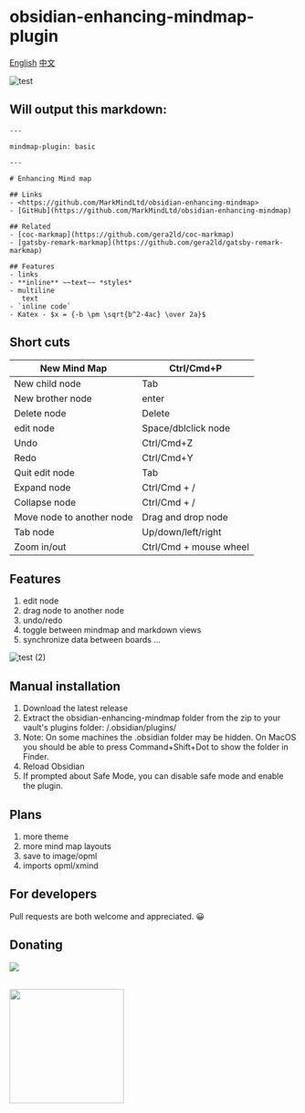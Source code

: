 # obsidian-enhancing-mindmap-plugin
[English](https://github.com/MarkMindCkm/obsidian-enhancing-mindmap) [中文](https://github.com/MarkMindCkm/obsidian-enhancing-mindmap/blob/main/Readme-zh.md)

![test](https://user-images.githubusercontent.com/18719494/124454742-63ec8580-ddbb-11eb-8da0-7cd44f38a225.gif)

## Will output this markdown:

```
---

mindmap-plugin: basic

---

# Enhancing Mind map

## Links
- <https://github.com/MarkMindLtd/obsidian-enhancing-mindmap>
- [GitHub](https://github.com/MarkMindLtd/obsidian-enhancing-mindmap)

## Related
- [coc-markmap](https://github.com/gera2ld/coc-markmap)
- [gatsby-remark-markmap](https://github.com/gera2ld/gatsby-remark-markmap)

## Features
- links
- **inline** ~~text~~ *styles*
- multiline
   text
- `inline code`
- Katex - $x = {-b \pm \sqrt{b^2-4ac} \over 2a}$
```

## Short cuts

| New Mind Map              | Ctrl/Cmd+P       |
| ------------------------- | ---------------- |
| New child node            | Tab              |
| New brother node          | enter            |
| Delete node               | Delete           |
| edit node                 | Space/dblclick node|
| Undo                      | Ctrl/Cmd+Z       |
| Redo                      | Ctrl/Cmd+Y       |
| Quit edit node            | Tab              |
| Expand node               | Ctrl/Cmd + /     |
| Collapse node             | Ctrl/Cmd + /     |
| Move node to another node  | Drag and drop node |
| Tab node                 | Up/down/left/right |
| Zoom in/out              | Ctrl/Cmd + mouse wheel|

## Features

1. edit node
2. drag node to another node
3. undo/redo
4. toggle between mindmap and markdown views  
5. synchronize data between boards
...

![test (2)](https://user-images.githubusercontent.com/18719494/124458786-fd1d9b00-ddbf-11eb-8dbc-eeefb5b7abf5.gif)

## Manual installation
1. Download the latest release
2. Extract the obsidian-enhancing-mindmap folder from the zip to your vault's plugins folder: <vault>/.obsidian/plugins/
3. Note: On some machines the .obsidian folder may be hidden. On MacOS you should be able to press Command+Shift+Dot to show the folder in Finder.
4. Reload Obsidian
5. If prompted about Safe Mode, you can disable safe mode and enable the plugin.


## Plans 
1. more theme
2. more mind map layouts
3. save to image/opml
4. imports opml/xmind

## For developers
Pull requests are both welcome and appreciated. 😀

## Donating
<a href="https://www.buymeacoffee.com/markmind"><img src="https://img.buymeacoffee.com/button-api/?text=Buy me a coffee&emoji=&slug=markmind&button_colour=FFDD00&font_colour=000000&font_family=Cookie&outline_colour=000000&coffee_colour=ffffff"></a>

<br>
   
<img src="https://user-images.githubusercontent.com/18719494/124471790-e3844f80-ddcf-11eb-83c6-c5c16996c206.png" width="200px"/>


